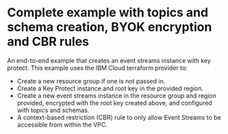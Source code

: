 # Complete example with topics and schema creation, BYOK encryption and CBR rules

An end-to-end example that creates an event streams instance with key protect.
This example uses the IBM Cloud terraform provider to:
 - Create a new resource group if one is not passed in.
 - Create a Key Protect instance and root key in the provided region.
 - Create a new event streams instance in the resource group and region provided, encrypted with the root key created above, and configured with topics and schemas.
 - A context-based restriction (CBR) rule to only allow Event Streams to be accessible from within the VPC.
